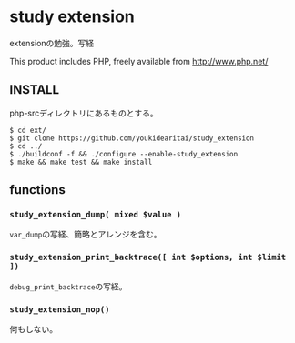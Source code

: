 # study extension

extensionの勉強。写経

This product includes PHP, freely available from http://www.php.net/

## INSTALL

php-srcディレクトリにあるものとする。

    $ cd ext/
    $ git clone https://github.com/youkidearitai/study_extension
    $ cd ../
    $ ./buildconf -f && ./configure --enable-study_extension
    $ make && make test && make install

## functions

### `study_extension_dump( mixed $value )`

`var_dump`の写経、簡略とアレンジを含む。

### `study_extension_print_backtrace([ int $options, int $limit ])`

`debug_print_backtrace`の写経。

### `study_extension_nop()`

何もしない。
